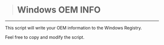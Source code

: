 > # Windows OEM INFO

---

This script will write your OEM information to the Windows Registry.

Feel free to copy and modify the script.
